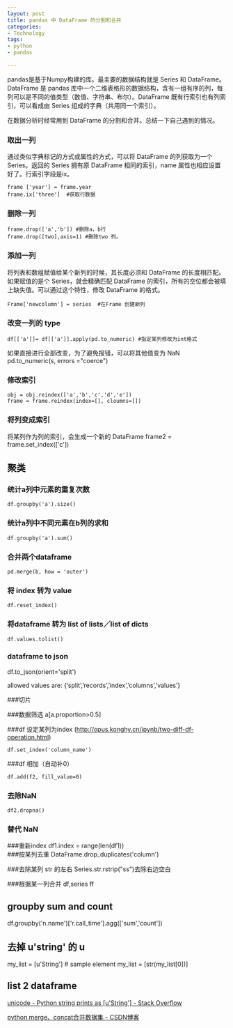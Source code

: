 ```yaml
---
layout: post
title: pandas 中 DataFrame 的分割和合并
categories: 
- Technology
tags:
- python
- pandas

---
```


pandas是基于Numpy构建的库。最主要的数据结构就是 Series 和 DataFrame。
DataFrame 是 pandas 库中一个二维表格形的数据结构，含有一组有序的列，每列可以是不同的值类型（数值、字符串、布尔）。DataFrame 既有行索引也有列索引，可以看成由 Series 组成的字典（共用同一个索引）。

在数据分析时经常用到 DataFrame 的分割和合并。总结一下自己遇到的情况。
 <!--more-->



### 取出一列

通过类似字典标记的方式或属性的方式，可以将 DataFrame 的列获取为一个 Series。返回的 Series 拥有原 DataFrame 相同的索引，name 属性也相应设置好了。行索引字段是ix。
  
	frame ['year'] = frame.year  
	frame.ix['three']  #获取行数据

### 删除一列
 
	frame.drop(['a','b']) #删除a，b行
	frame.drop([two],axis=1) #删除two 列。

### 添加一列

将列表和数组赋值给某个新列的时候，其长度必须和 DataFrame 的长度相匹配。如果赋值的是个 Series，就会精确匹配 DataFrame 的索引，所有的空位都会被填上缺失值。可以通过这个特性，修改 DataFrame 的格式。

	Frame['newcolumn'] = series  #在Frame 创建新列

### 改变一列的 type


	df[['a']]= df[['a']].apply(pd.to_numeric) #指定某列修改为int格式

如果直接进行全部改变，为了避免报错，可以将其他值变为 NaN
	pd.to_numeric(s, errors ="coerce")

### 修改索引

	obj = obj.reindex(['a','b','c','d','e'])
	frame = frame.reindex(index=[], cloumns=[])

### 将列变成索引

将某列作为列的索引，会生成一个新的 DataFrame
	frame2 = frame.set_index(['c'])

## 聚类

### 统计a列中元素的重复次数
	df.groupby('a').size()


### 统计a列中不同元素在b列的求和

	df.groupby('a').sum()

### 合并两个dataframe

	pd.merge(b, how = 'outer')

### 将 index 转为 value

	df.reset_index()

### 将dataframe 转为 list of lists／list of dicts

	df.values.tolist()

### dataframe to json

df.to_json(orient='split')    

allowed values are: {‘split’,’records’,’index’,’columns’,’values’}

###切片

###数据筛选
	a[a.proportion>0.5]

###df 设定某列为index (http://opus.konghy.cn/ipynb/two-diff-df-operation.html)

	df.set_index('column_name')

###df 相加（自动补0）

	df.add(f2, fill_value=0)

### 去除NaN
	df2.dropna()

### 替代 NaN

###重新index
	df1.index = range(len(df1))  
###按某列去重
	DataFrame.drop_duplicates('column')

###去除某列 str 的左右
	Series.str.rstrip("ss")去除右边空白

###根据某一列合并 df,series
	ff

##  groupby sum and count
df.groupby('n.name')['r.call_time'].agg(['sum','count'])


## 去掉 u'string' 的 u

my_list = [u'String'] # sample element
my_list = [str(my_list[0])]

## list 2 dataframe


[unicode - Python string prints as [u'String'] - Stack Overflow](https://stackoverflow.com/questions/599625/python-string-prints-as-ustring)


[python merge、concat合并数据集 - CSDN博客](http://blog.csdn.net/LY_ysys629/article/details/73849543)
